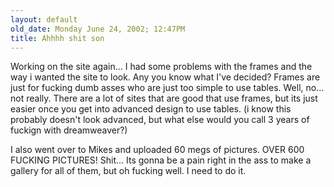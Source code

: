 ```yaml
---
layout: default
old_date: Monday June 24, 2002; 12:47PM
title: Ahhhh shit son
---
```


Working on the site again... I had some problems with the frames and the way i
wanted the site to look. Any you know what I've decided? Frames are just for
fucking dumb asses who are just too simple to use tables. Well, no... not
really. There are a lot of sites that are good that use frames, but its just
easier once you get into advanced design to use tables. (i know this probably
doesn't look advanced, but what else would you call 3 years of fuckign with
dreamweaver?)

I also went over to Mikes and uploaded 60 megs of pictures. OVER 600 FUCKING
PICTURES! Shit... Its gonna be a pain right in the ass to make a gallery for
all of them, but oh fucking well. I need to do it.
